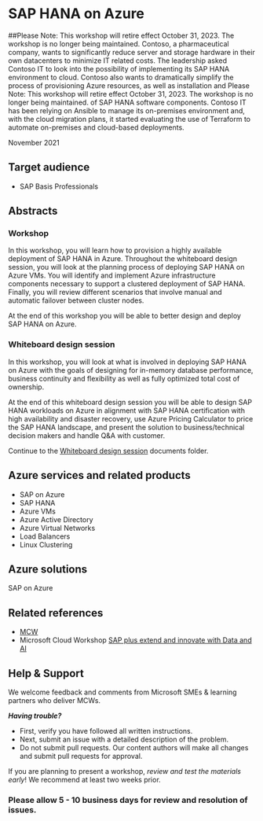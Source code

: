 # SAP HANA on Azure

##Please Note: This workshop will retire effect October 31, 2023. The workshop is no longer being maintained.
Contoso, a pharmaceutical company, wants to significantly reduce server and storage hardware in their own datacenters to minimize IT related costs. The leadership asked Contoso IT to look into the possibility of implementing its SAP HANA environment to cloud. Contoso also wants to dramatically simplify the process of provisioning Azure resources, as well as installation and Please Note: This workshop will retire effect October 31, 2023. The workshop is no longer being maintained. of SAP HANA software components. Contoso IT has been relying on Ansible to manage its on-premises environment and, with the cloud migration plans, it started evaluating the use of Terraform to automate on-premises and cloud-based deployments.

November 2021

## Target audience

- SAP Basis Professionals

## Abstracts

### Workshop

In this workshop, you will learn how to provision a highly available deployment of SAP HANA in Azure. Throughout the whiteboard design session, you will look at the planning process of deploying SAP HANA on Azure VMs. You will identify and implement Azure infrastructure components necessary to support a clustered deployment of SAP HANA. Finally, you will review different scenarios that involve manual and automatic failover between cluster nodes.

At the end of this workshop you will be able to better design and deploy SAP HANA on Azure. 

### Whiteboard design session

In this workshop, you will look at what is involved in deploying SAP HANA on Azure with the goals of designing for in-memory database performance, business continuity and flexibility as well as fully optimized total cost of ownership. 

At the end of this whiteboard design session you will be able to design SAP HANA workloads on Azure in alignment with SAP HANA certification with high availability and disaster recovery, use Azure Pricing Calculator to price the SAP HANA landscape, and present the solution to business/technical decision makers and handle Q&A with customer. 

Continue to the [Whiteboard design session](https://github.com/microsoft/MCW-SAP-HANA-on-Azure/tree/master/Whiteboard%20design%20session) documents folder.

## Azure services and related products
- SAP on Azure
- SAP HANA
- Azure VMs
- Azure Active Directory
- Azure Virtual Networks
- Load Balancers
- Linux Clustering

## Azure solutions
SAP on Azure

## Related references
- [MCW](https://microsoftcloudworkshop.com)
- Microsoft Cloud Workshop [SAP plus extend and innovate with Data and AI](https://github.com/microsoft/MCW-SAP-plus-extend-and-innovate-with-Data-and-AI)

## Help & Support

We welcome feedback and comments from Microsoft SMEs & learning partners who deliver MCWs.  

***Having trouble?***
- First, verify you have followed all written instructions.
- Next, submit an issue with a detailed description of the problem.
- Do not submit pull requests. Our content authors will make all changes and submit pull requests for approval.  

If you are planning to present a workshop, *review and test the materials early*! We recommend at least two weeks prior.

### Please allow 5 - 10 business days for review and resolution of issues.
